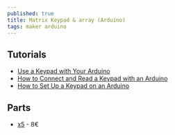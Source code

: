 ```yaml
---
published: true
title: Matrix Keypad & array (Arduino)
tags: maker arduino
---
```

## Tutorials
- [Use a Keypad with Your Arduino](https://www.allaboutcircuits.com/projects/use-a-keypad-with-your-arduino/)
- [How to Connect and Read a Keypad with an Arduino](http://www.learningaboutelectronics.com/Articles/Arduino-keypad-circuit.php)
- [How to Set Up a Keypad on an Arduino](http://www.circuitbasics.com/how-to-set-up-a-keypad-on-an-arduino/)


## Parts
- [x5](https://www.amazon.fr/AZDelivery-Matrix-Array-Clavier-Arduino/dp/B07CNXPZS4/ref=sr_1_2?__mk_fr_FR=%C3%85M%C3%85%C5%BD%C3%95%C3%91&keywords=keypad+arduino&qid=1564426407&s=gateway&sr=8-2) - 8€

